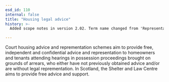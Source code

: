 ```yaml
---
esd_id: 110
internal: false
title: "Housing legal advice"
history: >-
  Added scope notes in version 2.02. Term name changed from 'Representation on court' to 'Housing - legal advice and support ' in version 3.00. Scope notes amended in version 3.05. Name changed to 'Housing legal advice' in version 4.00.

---
```


Court housing advice and reprementation schemes aim to provide free, independent and confidential advice and representation to homeowners and tenants attending hearings in possession proceedings brought on grounds of arrears, who either have not previously obtained advice and/or are without legal reprementation. 
In Scotland, the Shelter and Law Centre aims to provide free advice and support.


